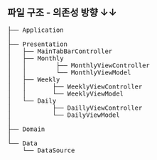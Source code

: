 
## 파일 구조 - 의존성 방향 ↓↓

<pre>
├── Application
│
├── Presentation 
│   ├── MainTabBarController 
│   ├── Monthly 
│   │        ├── MonthlyViewController 
│   │        └── MonthlyViewModel
│   ├── Weekly
│   │       ├── WeeklyViewController 
│   │       └── WeeklyViewModel
│   └── Daily 
│           ├── DaillyViewController 
│           └── DailyViewModel
│   
├── Domain 
│  
└── Data 
    └── DataSource 
<pre>

